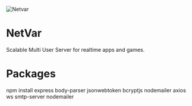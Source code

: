 
![Netvar](https://github.com/3disturbed/NetVar/assets/9502162/97e4393d-c5cc-47cd-ba95-0c50e98ab88d)

# NetVar
Scalable Multi User Server for realtime apps and games. 

# Packages
npm install express body-parser jsonwebtoken bcryptjs nodemailer axios ws smtp-server nodemailer


